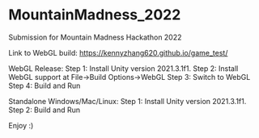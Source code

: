 # MountainMadness_2022
Submission for Mountain Madness Hackathon 2022

Link to WebGL build: https://kennyzhang620.github.io/game_test/

WebGL Release:
  Step 1: Install Unity version 2021.3.1f1.
  Step 2: Install WebGL support at File->Build Options->WebGL
  Step 3: Switch to WebGL 
  Step 4: Build and Run
  
Standalone Windows/Mac/Linux:
  Step 1: Install Unity version 2021.3.1f1.
  Step 2: Build and Run

Enjoy :)
